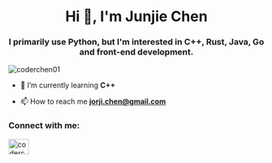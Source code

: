<h1 align="center">Hi 👋, I'm Junjie Chen</h1>
<h3 align="center">I primarily use Python, but I'm interested in C++, Rust, Java, Go and front-end development.</h3>

<p align="left"> <img src="https://komarev.com/ghpvc/?username=coderchen01&label=Profile%20views&color=0e75b6&style=flat" alt="coderchen01" /> </p>

- 🌱 I’m currently learning **C++**

- 📫 How to reach me **jorji.chen@gmail.com**

<h3 align="left">Connect with me:</h3>
<p align="left">
<a href="https://twitter.com/coderchen01" target="blank"><img align="center" src="https://raw.githubusercontent.com/rahuldkjain/github-profile-readme-generator/master/src/images/icons/Social/twitter.svg" alt="coderchen01" height="30" width="40" /></a>
</p>
